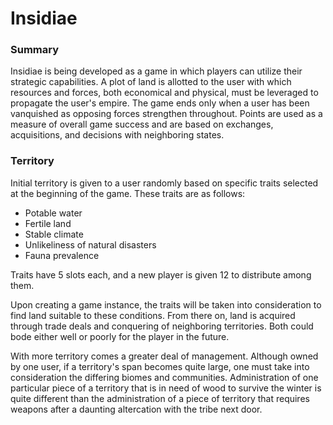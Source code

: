 # Insidiae
### Summary
Insidiae is being developed as a game in which players can utilize their strategic capabilities.
A plot of land is allotted to the user with which resources and forces, both economical and physical, must be leveraged to propagate the user's empire.
The game ends only when a user has been vanquished as opposing forces strengthen throughout.
Points are used as a measure of overall game success and are based on exchanges, acquisitions, and decisions with neighboring states.

### Territory
Initial territory is given to a user randomly based on specific traits selected at the beginning of the game.
These traits are as follows:
* Potable water
* Fertile land
* Stable climate
* Unlikeliness of natural disasters
* Fauna prevalence

Traits have 5 slots each, and a new player is given 12 to distribute among them.

Upon creating a game instance, the traits will be taken into consideration to find land suitable to these conditions.
From there on, land is acquired through trade deals and conquering of neighboring territories.
Both could bode either well or poorly for the player in the future.

With more territory comes a greater deal of management.
Although owned by one user, if a territory's span becomes quite large, one must take into consideration the differing biomes and communities.
Administration of one particular piece of a territory that is in need of wood to survive the winter is quite different than the administration of a piece of territory that requires weapons after a daunting altercation with the tribe next door.
